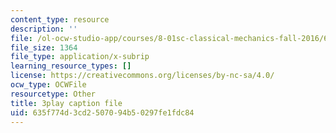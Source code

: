 ```yaml
---
content_type: resource
description: ''
file: /ol-ocw-studio-app/courses/8-01sc-classical-mechanics-fall-2016/635f774d3cd2507094b50297fe1fdc84_5ucfHd8FWKw.vtt
file_size: 1364
file_type: application/x-subrip
learning_resource_types: []
license: https://creativecommons.org/licenses/by-nc-sa/4.0/
ocw_type: OCWFile
resourcetype: Other
title: 3play caption file
uid: 635f774d-3cd2-5070-94b5-0297fe1fdc84
---
```

